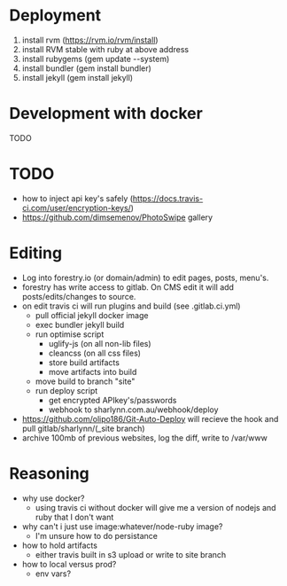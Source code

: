 # Deployment

1. install rvm (https://rvm.io/rvm/install)
2. install RVM stable with ruby at above address
3. install rubygems (gem update --system)
4. install bundler (gem install bundler)
5. install jekyll (gem install jekyll)

# Development with docker

TODO

# TODO

* how to inject api key's safely (https://docs.travis-ci.com/user/encryption-keys/)
* https://github.com/dimsemenov/PhotoSwipe gallery

# Editing

* Log into forestry.io (or domain/admin) to edit pages, posts, menu's.
* forestry has write access to gitlab.  On CMS edit it will add posts/edits/changes to source.
* on edit travis ci will run plugins and build (see .gitlab.ci.yml)
    * pull official jekyll docker image
    * exec bundler jekyll build
    * run optimise script
        * uglify-js (on all non-lib files)
        * cleancss (on all css files)
        * store build artifacts
        * move artifacts into build
    * move build to branch "site"
    * run deploy script
        * get encrypted APIkey's/passwords
        * webhook to sharlynn.com.au/webhook/deploy
* https://github.com/olipo186/Git-Auto-Deploy will recieve the hook and pull gitlab/sharlynn/(_site branch)
* archive 100mb of previous websites, log the diff, write to /var/www

# Reasoning

* why use docker?
    * using travis ci without docker will give me a version of nodejs and ruby that I don't want
* why can't i just use image:whatever/node-ruby image?
    * I'm unsure how to do persistance
* how to hold artifacts
    * either travis built in s3 upload or write to site branch
* how to local versus prod?
    * env vars?